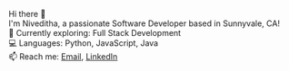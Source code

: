Hi there 👋  
I'm Niveditha, a passionate Software Developer based in Sunnyvale, CA!  
🌱 Currently exploring: Full Stack Development  
💻 Languages: Python, JavaScript, Java  
📫 Reach me: [Email](mailto:niveditha23@gmail.com), [LinkedIn](https://www.linkedin.com/in/niveditha-padmaraju-1775ba20a/)  
